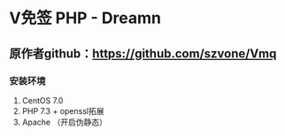 # V免签 PHP - Dreamn

## 原作者github：https://github.com/szvone/Vmq


###  安装环境
1. CentOS 7.0
2. PHP 7.3 + openssl拓展
3. Apache （开启伪静态）

